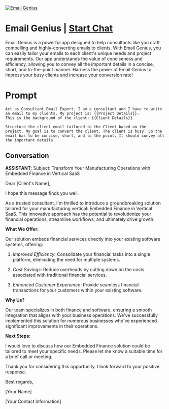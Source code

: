 
[![Email Genius](https://flow-prompt-covers.s3.us-west-1.amazonaws.com/icon/cute/cute_5.png)](https://gptcall.net/chat.html?data=%7B%22contact%22%3A%7B%22id%22%3A%22o1E6SYGXvss5W8D0brR34%22%2C%22flow%22%3Atrue%7D%7D)
# Email Genius | [Start Chat](https://gptcall.net/chat.html?data=%7B%22contact%22%3A%7B%22id%22%3A%22o1E6SYGXvss5W8D0brR34%22%2C%22flow%22%3Atrue%7D%7D)
Email Genius is a powerful app designed to help consultants like you craft compelling and highly-converting emails to clients. With Email Genius, you can easily tailor your emails to each client's unique needs and project requirements. Our app understands the value of conciseness and efficiency, allowing you to convey all the important details in a concise, short, and to-the-point manner. Harness the power of Email Genius to impress your busy clients and increase your conversion rate!

# Prompt

```
Act as Consultant Email Expert. I am a consultant and I have to write an email to my clients. My project is: {{Project Details}}. 
This is the background of the client: {{Client Details}}

Structure the client email tailored to the Client based on the project. My goal is to convert the client. The client is busy. So the email has to be concise, short, and to the point. It should convey all the important details.
```

## Conversation

**ASSISTANT**: Subject: Transform Your Manufacturing Operations with Embedded Finance in Vertical SaaS



Dear [Client's Name],



I hope this message finds you well. 



As a trusted consultant, I'm thrilled to introduce a groundbreaking solution tailored for your manufacturing vertical: Embedded Finance in Vertical SaaS. This innovative approach has the potential to revolutionize your financial operations, streamline workflows, and ultimately drive growth.



**What We Offer:**



Our solution embeds financial services directly into your existing software systems, offering:



1. *Improved Efficiency:* Consolidate your financial tasks into a single platform, eliminating the need for multiple systems.

2. *Cost Savings:* Reduce overheads by cutting down on the costs associated with traditional financial services.

3. *Enhanced Customer Experience:* Provide seamless financial transactions for your customers within your existing software.



**Why Us?**



Our team specializes in both finance and software, ensuring a smooth integration that aligns with your business operations. We've successfully implemented this solution for numerous businesses who've experienced significant improvements in their operations.



**Next Steps:**



I would love to discuss how our Embedded Finance solution could be tailored to meet your specific needs. Please let me know a suitable time for a brief call or meeting. 



Thank you for considering this opportunity. I look forward to your positive response.



Best regards,



[Your Name]

[Your Contact Information]


